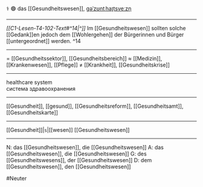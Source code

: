 ⚕️ 🟢 das [[Gesundheitswesen]], [ɡəˈzʊntˌhaɪ̯tsveːzn̩](https://youglish.com/pronounce/Gesundheitswesen/german)

---
*[[C1-Lesen-T4-102-Text#^14|^]]* Im [[Gesundheitswesen]] sollten solche [[Gedank]]en jedoch dem [[Wohlergehen]] der Bürgerinnen und Bürger [[untergeordnet]] werden. ^14


---
= [[Gesundheitssektor]], [[Gesundheitsbereich]]
≈ [[Medizin]], [[Krankenwesen]], [[Pflege]]
≠ [[Krankheit]], [[Gesundheitskrise]]

---
healthcare system  
система здравоохранения

---
[[Gesundheit]], [[gesund]], [[Gesundheitsreform]], [[Gesundheitsamt]], [[Gesundheitskarte]]

---
[[Gesundheit]]|`s`|[[wesen]]
[[Gesundheitswesen]]


---
N: das [[Gesundheitswesen]], die [[Gesundheitswesen]]
A: das [[Gesundheitswesen]], die [[Gesundheitswesen]]
G: des [[Gesundheitswesens]], der [[Gesundheitswesen]]
D: dem [[Gesundheitswesen]], den [[Gesundheitswesen]]

#Neuter 